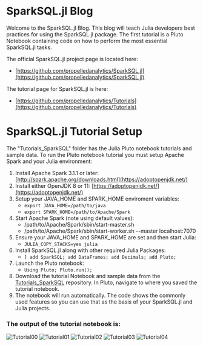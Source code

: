 # SparkSQL.jl Blog

Welcome to the SparkSQL.jl Blog. This blog will teach Julia developers best practices for using the SparkSQL.jl package. The first tutorial is a Pluto Notebook containing code on how to perform the most essential SparkSQL.jl tasks.     

The official SparkSQL.jl project page is located here:
- [https://github.com/propelledanalytics/SparkSQL.jl](https://github.com/propelledanalytics/SparkSQL.jl)

The tutorial page for SparkSQL.jl is here:
- [https://github.com/propelledanalytics/Tutorials](https://github.com/propelledanalytics/Tutorials)



# SparkSQL.jl Tutorial Setup
The "Tutorials_SparkSQL" folder has the Julia Pluto notebook tutorials and sample data. To run the Pluto notebook tutorial you must setup Apache Spark and your Julia environment:

1. Install Apache Spark 3.1.1 or later: [http://spark.apache.org/downloads.html](https://adoptopenjdk.net/)
2. Install either OpenJDK 8 or 11: [https://adoptopenjdk.net/](https://adoptopenjdk.net/)
3. Setup your JAVA_HOME and SPARK_HOME enviroment variables: 
   - `export JAVA_HOME=/path/to/java` 
   - `export SPARK_HOME=/path/to/Apache/Spark`
4. Start Apache Spark (note using default values):
   - /path/to/Apache/Spark/sbin/start-master.sh
   - /path/to/Apache/Spark/sbin/start-worker.sh --master localhost:7070
5. Ensure your JAVA_HOME and SPARK_HOME are set and then start Julia:
   - `JULIA_COPY_STACKS=yes julia`
6. Install SparkSQL.jl along with other required Julia Packages:
   - `] add SparkSQL; add DataFrames; add Decimals; add Pluto;`
7. Launch the Pluto notebook:
   - `Using Pluto; Pluto.run();`
8. Download the tutorial Notebook and sample data from the [Tutorials_SparkSQL](https://github.com/propelledanalytics/Tutorials/tree/main/Tutorials_SparkSQL) repository. In Pluto, navigate to where you saved the tutorial notebook.
9. The notebook will run automatically. The code shows the commonly used features so you can use that as the basis of your SparkSQL.jl and Julia projects.

### The output of the tutorial notebook is:

![Tutorial00](img/00.png)
![Tutorial01](img/01.png)
![Tutorial02](img/02.png)
![Tutorial03](img/03.png)
![Tutorial04](img/04.png)
